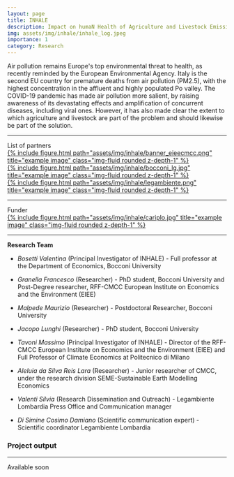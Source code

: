 ```yaml
---
layout: page
title: INHALE
description: Impact on humaN Health of Agriculture and Livestock Emissions
img: assets/img/inhale/inhale_log.jpeg
importance: 1
category: Research
---
```


Air pollution remains Europe's top environmental threat to health, as recently reminded by the European Environmental Agency. Italy is the second EU country for premature deaths from air pollution (PM2.5), with the highest concentration in the affluent and highly populated Po valley. The COVID-19 pandemic has made air pollution more salient, by raising awareness of its devastating effects and amplification of concurrent diseases, including viral ones.
However, it has also made clear the extent to which agriculture and livestock are part of the problem and should likewise be part of the solution.

---


<div class="caption">
    List of partners
</div>
<div class="row">
    <div class="col-sm mt-3 mt-md-0">
      <a href="https://www.cmcc.it/projects/inhale-impact-on-human-health-of-agriculture-and-livestock-emissions">{% include figure.html path="assets/img/inhale/banner_eieecmcc.png" title="example image" class="img-fluid rounded z-depth-1" %}</a>
    </div>
    <div class="col-sm mt-3 mt-md-0">
        <a href="https://green.unibocconi.eu/research/research-areas/environment-and-climate-change/inhale">{% include figure.html path="assets/img/inhale/bocconi_lg.jpg" title="example image" class="img-fluid rounded z-depth-1" %}</a>
    </div>
    <div class="col-sm mt-3 mt-md-0">
        <a href="https://www.legambientelombardia.it/inhale-impatto-delle-emissioni-di-agricoltura-e-allevamenti-intensivi-sulla-salute-umana/">{% include figure.html path="assets/img/inhale/legambiente.png" title="example image" class="img-fluid rounded z-depth-1" %}</a>
    </div>
</div>

---

<div class="caption">
    Funder
</div>
<div class="row">
    <div class="col-sm mt-3 mt-md-0">
        <a href="https://www.fondazionecariplo.it/it/index.html">{% include figure.html path="assets/img/inhale/cariplo.jpg" title="example image" class="img-fluid rounded z-depth-1" %}</a>
    </div>
</div>

 ---

<strong> Research Team </strong>


- *Bosetti Valentina* (Principal Investigator of INHALE) - Full professor at the Department of Economics, Bocconi University

- *Granella Francesco* (Researcher) - PhD student, Bocconi University and Post-Degree researcher, RFF-CMCC European Institute on Economics and the Environment (EIEE)

- *Malpede Maurizio* (Researcher) - Postdoctoral Researcher, Bocconi University

- *Jacopo Lunghi* (Researcher) - PhD student, Bocconi University

- *Tavoni Massimo* (Principal Investigator of INHALE) - Director of the RFF-CMCC European Institute on Economics and the Environment (EIEE) and Full Professor of Climate Economics at Politecnico di Milano

- *Aleluia da Silva Reis Lara* (Researcher) - Junior researcher of CMCC, under the research division SEME-Sustainable Earth Modelling Economics

- *Valenti Silvia* (Research Dissemination and Outreach) - Legambiente Lombardia Press Office and Communication manager

- *Di Simine Cosimo Damiano* (Scientific communication expert) - Scientific coordinator Legambiente Lombardia

### Project output
---
Available soon
